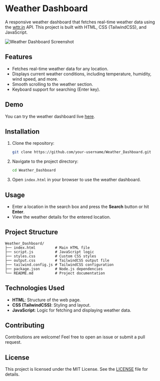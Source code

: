 # Weather Dashboard

A responsive weather dashboard that fetches real-time weather data using the [wttr.in](https://wttr.in/) API. This project is built with HTML, CSS (TailwindCSS), and JavaScript.

![Weather Dashboard Screenshot](screenshot.png)

## Features

- Fetches real-time weather data for any location.
- Displays current weather conditions, including temperature, humidity, wind speed, and more.
- Smooth scrolling to the weather section.
- Keyboard support for searching (Enter key).

## Demo

You can try the weather dashboard live [here](https://your-username.github.io/Weather_Dashboard/).

## Installation

1. Clone the repository:
   ```bash
   git clone https://github.com/your-username/Weather_Dashboard.git
   ```
2. Navigate to the project directory:
   ```bash
   cd Weather_Dashboard
   ```
3. Open `index.html` in your browser to use the weather dashboard.

## Usage

- Enter a location in the search box and press the **Search** button or hit **Enter**.
- View the weather details for the entered location.

## Project Structure

```
Weather_Dashboard/
├── index.html         # Main HTML file
├── script.js          # JavaScript logic
├── styles.css         # Custom CSS styles
├── output.css         # TailwindCSS output file
├── tailwind.config.js # TailwindCSS configuration
├── package.json       # Node.js dependencies
└── README.md          # Project documentation
```

## Technologies Used

- **HTML**: Structure of the web page.
- **CSS (TailwindCSS)**: Styling and layout.
- **JavaScript**: Logic for fetching and displaying weather data.

## Contributing

Contributions are welcome! Feel free to open an issue or submit a pull request.

## License

This project is licensed under the MIT License. See the [LICENSE](LICENSE) file for details.

